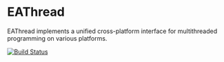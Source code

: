 # EAThread
EAThread implements a unified cross-platform interface for multithreaded programming on various platforms.

[![Build Status](https://travis-ci.org/electronicarts/EAThread.svg?branch=master)](https://travis-ci.org/electronicarts/EAThread)
